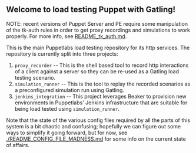 ## Welcome to load testing Puppet with Gatling!

NOTE: recent versions of Puppet Server and PE require some manipulation of the tk-auth rules in order to get proxy recordings and simulations to work properly.  For more info, see [README_tk_auth.md](./README_tk_auth.md).

This is the main Puppetlabs load testing repository for its http services. The repository is currently split into three projects:

  1. `proxy_recorder` -- This is the shell based tool to record http interactions of a client against a server so they can be re-used as a Gatling load testing scenario.
  2. `simulation_runner` -- This is the tool to replay the recorded scenarios as a preconfigured simulation run using Gatling.
  3. `jenkins_integration` -- This project leverages Beaker to provision new environments in Puppetlabs' Jenkins infrastructure that are suitable for being load tested using `simulation_runner`.

Note that the state of the various config files required by all the parts of this system is a bit chaotic and confusing; hopefully we can figure out some ways to simplify it going forward, but for now, see [./README_CONFIG_FILE_MADNESS.md](README_CONFIG_FILE_MADNESS.md) for some info on the current state of affairs.
